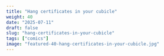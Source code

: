 ```yaml
---
title: "Hang certificates in your cubicle"
weight: 40
date: "2025-07-11"
draft: false
slug: "hang-certificates-in-your-cubicle"
tags: ["comics"]
image: "featured-40-hang-certificates-in-your-cubicle.jpg"
---
```

